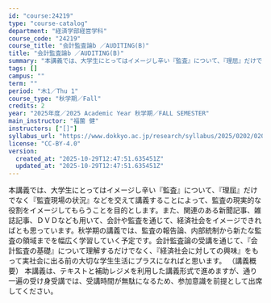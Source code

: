 ```yaml
---
id: "course:24219"
type: "course-catalog"
department: "経済学部経営学科"
course_code: "24219"
course_title: "会計監査論b ／AUDITING(B)"
title: "会計監査論b ／AUDITING(B)"
summary: "本講義では、大学生にとってはイメージし辛い『監査』について、『理屈』だけでなく『監査現場の状況』などを交えて講義することによって、監査の現実的な役割をイメージしてもらうことを目的とします。また、関連のある新聞記事、雑誌記事、ＤＶＤなども用い…"
tags: []
campus: ""
term: ""
period: "木1／Thu 1"
course_type: "秋学期／Fall"
credits: 2
year: "2025年度／2025 Academic Year 秋学期／FALL SEMESTER"
main_instructor: "福薗 健"
instructors: ["[]"]
syllabus_url: "https://www.dokkyo.ac.jp/research/syllabus/2025/0202/0202_24219_ja_JP.html"
license: "CC-BY-4.0"
version:
  created_at: "2025-10-29T12:47:51.635451Z"
  updated_at: "2025-10-29T12:47:51.635451Z"
---
```

本講義では、大学生にとってはイメージし辛い『監査』について、『理屈』だけでなく『監査現場の状況』などを交えて講義することによって、監査の現実的な役割をイメージしてもらうことを目的とします。また、関連のある新聞記事、雑誌記事、ＤＶＤなども用いて、会計や監査を通じて、経済社会をイメージできればとも思っています。秋学期の講義では、監査の報告論、内部統制から新たな監査の領域までを幅広く学習していく予定です。会計監査論の受講を通じて、『会計監査の基礎』について理解するだけでなく、『経済社会に対しての興味』をもって実社会に出る前の大切な学生生活にプラスになればと思います。 （講義概要） 本講義は、テキストと補助レジメを利用した講義形式で進めますが、通り一遍の受け身受講では、受講時間が無駄になるため、参加意識を前提として出席してください。

